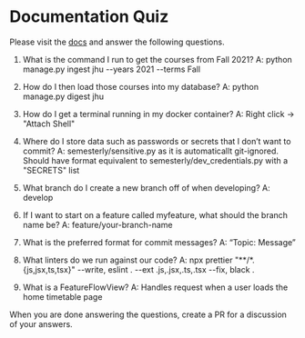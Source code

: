 # Documentation Quiz

Please visit the [docs](https://semesterly-v2.readthedocs.io/en/latest/index.html) and
answer the following questions.

1. What is the command I run to get the courses from Fall 2021?
A: python manage.py ingest jhu --years 2021 --terms Fall

2. How do I then load those courses into my database?
A: python manage.py digest jhu

3. How do I get a terminal running in my docker container?
A: Right click -> "Attach Shell"

4. Where do I store data such as passwords or secrets that I don’t want to commit?
A: semesterly/sensitive.py as it is automaticallt git-ignored. Should have format equivalent to semesterly/dev_credentials.py with a "SECRETS" list

5. What branch do I create a new branch off of when developing?
A: develop

6. If I want to start on a feature called myfeature, what should the branch name be?
A: feature/your-branch-name

7. What is the preferred format for commit messages?
A: “Topic: Message”

8. What linters do we run against our code?
A: npx prettier "**/*.{js,jsx,ts,tsx}" --write, eslint . --ext .js,.jsx,.ts,.tsx --fix, black .

9. What is a FeatureFlowView?
A: Handles request when a user loads the home timetable page


When you are done answering the questions, create a PR for a discussion of your answers.